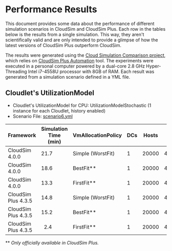# Performance Results

This document provides some data about the performance of different simulation
scenarios in CloudSim and CloudSim Plus. 
Each row in the tables below is the results from a single simulation.
This way, they aren't scientifically valid and are only intended to provide a 
glimpse of how the latest versions of CloudSim Plus outperform CloudSim.

The results were generated using the [Cloud Simulation Comparison project](https://github.com/manoelcampos/cloud-simulation-comparison),
which relies on [CloudSim Plus Automation](http://github.com/manoelcampos/cloudsim-plus-automation) tool.
The experiments were executed in a personal computer powered by a dual-core 2.8 GHz Hyper-Threading Intel i7-4558U processor with 8GB of RAM.
Each result was generated from a simulation scenario defined in a YML file.

## Cloudlet's UtilizationModel

- Cloudlet's UtilizationModel for CPU: UtilizationModelStochastic (1 instance for each Cloudlet, history enabled)
- Scenario File: [scenario6.yml](https://github.com/manoelcampos/cloud-simulation-comparison/blob/master/scenario6.yml)

| Framework          |Simulation Time (min)|VmAllocationPolicy|DCs|Hosts|VMs   |Cloudlets|
|--------------------|---------------------|------------------|---|-----|------|---------|
| CloudSim 4.0.0     |21.7                 |Simple (WorstFit) |1  |20000|40000 |50000    |
| CloudSim 4.0.0     |18.6                 |BestFit**         |1  |20000|40000 |50000    |
| CloudSim 4.0.0     |13.3                 |FirstFit**        |1  |20000|40000 |50000    |
| CloudSim Plus 4.3.5|14.8                 |Simple (WorstFit) |1  |20000|40000 |50000    |
| CloudSim Plus 4.3.5|15.2                 |BestFit**         |1  |20000|40000 |50000    |
| CloudSim Plus 4.3.5|&nbsp;&nbsp;2.4      |FirstFit**        |1  |20000|40000 |50000    |

\** *Only officially available in CloudSim Plus.*
